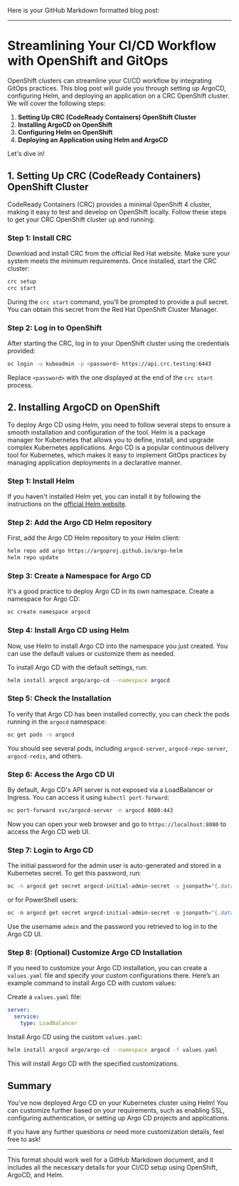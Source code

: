 Here is your GitHub Markdown formatted blog post:

---

# Streamlining Your CI/CD Workflow with OpenShift and GitOps

OpenShift clusters can streamline your CI/CD workflow by integrating GitOps practices. This blog post will guide you through setting up ArgoCD, configuring Helm, and deploying an application on a CRC OpenShift cluster. We will cover the following steps:

1. **Setting Up CRC (CodeReady Containers) OpenShift Cluster**
2. **Installing ArgoCD on OpenShift**
3. **Configuring Helm on OpenShift**
4. **Deploying an Application using Helm and ArgoCD**

Let's dive in!

## 1. Setting Up CRC (CodeReady Containers) OpenShift Cluster

CodeReady Containers (CRC) provides a minimal OpenShift 4 cluster, making it easy to test and develop on OpenShift locally. Follow these steps to get your CRC OpenShift cluster up and running:

### Step 1: Install CRC

Download and install CRC from the official Red Hat website. Make sure your system meets the minimum requirements. Once installed, start the CRC cluster:

```bash
crc setup
crc start
```

During the `crc start` command, you’ll be prompted to provide a pull secret. You can obtain this secret from the Red Hat OpenShift Cluster Manager.

### Step 2: Log in to OpenShift

After starting the CRC, log in to your OpenShift cluster using the credentials provided:

```bash
oc login -u kubeadmin -p <password> https://api.crc.testing:6443
```

Replace `<password>` with the one displayed at the end of the `crc start` process.

## 2. Installing ArgoCD on OpenShift

To deploy Argo CD using Helm, you need to follow several steps to ensure a smooth installation and configuration of the tool. Helm is a package manager for Kubernetes that allows you to define, install, and upgrade complex Kubernetes applications. Argo CD is a popular continuous delivery tool for Kubernetes, which makes it easy to implement GitOps practices by managing application deployments in a declarative manner.

### Step 1: Install Helm

If you haven't installed Helm yet, you can install it by following the instructions on the [official Helm website](https://helm.sh/docs/intro/install/).

### Step 2: Add the Argo CD Helm repository

First, add the Argo CD Helm repository to your Helm client:

```bash
helm repo add argo https://argoproj.github.io/argo-helm
helm repo update
```

### Step 3: Create a Namespace for Argo CD

It's a good practice to deploy Argo CD in its own namespace. Create a namespace for Argo CD:

```bash
oc create namespace argocd
```

### Step 4: Install Argo CD using Helm

Now, use Helm to install Argo CD into the namespace you just created. You can use the default values or customize them as needed.

To install Argo CD with the default settings, run:

```bash
helm install argocd argo/argo-cd --namespace argocd
```

### Step 5: Check the Installation

To verify that Argo CD has been installed correctly, you can check the pods running in the `argocd` namespace:

```bash
oc get pods -n argocd
```

You should see several pods, including `argocd-server`, `argocd-repo-server`, `argocd-redis`, and others.

### Step 6: Access the Argo CD UI

By default, Argo CD's API server is not exposed via a LoadBalancer or Ingress. You can access it using `kubectl port-forward`:

```bash
oc port-forward svc/argocd-server -n argocd 8080:443
```

Now you can open your web browser and go to `https://localhost:8080` to access the Argo CD web UI.

### Step 7: Login to Argo CD

The initial password for the admin user is auto-generated and stored in a Kubernetes secret. To get this password, run:

```bash
oc -n argocd get secret argocd-initial-admin-secret -o jsonpath="{.data.password}" | base64 -d
```

or for PowerShell users:

```powershell
oc -n argocd get secret argocd-initial-admin-secret -o jsonpath="{.data.password}" | ForEach-Object { [System.Text.Encoding]::UTF8.GetString([System.Convert]::FromBase64String($_)) }
```

Use the username `admin` and the password you retrieved to log in to the Argo CD UI.

### Step 8: (Optional) Customize Argo CD Installation

If you need to customize your Argo CD installation, you can create a `values.yaml` file and specify your custom configurations there. Here’s an example command to install Argo CD with custom values:

Create a `values.yaml` file:

```yaml
server:
  service:
    type: LoadBalancer
```

Install Argo CD using the custom `values.yaml`:

```bash
helm install argocd argo/argo-cd --namespace argocd -f values.yaml
```

This will install Argo CD with the specified customizations.

## Summary

You've now deployed Argo CD on your Kubernetes cluster using Helm! You can customize further based on your requirements, such as enabling SSL, configuring authentication, or setting up Argo CD projects and applications.

If you have any further questions or need more customization details, feel free to ask!

---

This format should work well for a GitHub Markdown document, and it includes all the necessary details for your CI/CD setup using OpenShift, ArgoCD, and Helm.